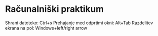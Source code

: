 # Računalniški praktikum
Shrani datoteko: Ctrl+s
Prehajanje med odprtimi okni: Alt+Tab
Razdelitev ekrana na pol: Windows+left/right arrow
